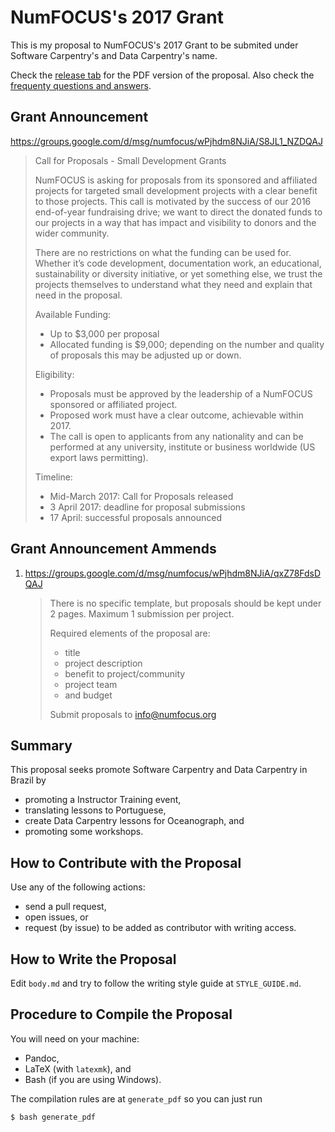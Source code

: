 # NumFOCUS's 2017 Grant

This is my proposal to NumFOCUS's 2017 Grant to be submited under Software Carpentry's and Data Carpentry's name.

Check the [release tab](https://github.com/rgaiacs/numfocus-2017-grant/releases) for the PDF version of the proposal.
Also check the [frequenty questions and answers](faq.md).

## Grant Announcement

https://groups.google.com/d/msg/numfocus/wPjhdm8NJiA/S8JL1_NZDQAJ

> Call for Proposals - Small Development Grants
> 
> NumFOCUS is asking for proposals from its sponsored and affiliated projects for targeted small development projects with a clear benefit to those projects. This call is motivated by the success of our 2016 end-of-year fundraising drive; we want to direct the donated funds to our projects in a way that has impact and visibility to donors and the wider community.
>
> There are no restrictions on what the funding can be used for. Whether it’s code development, documentation work, an educational, sustainability or diversity initiative, or yet something else, we trust the projects themselves to understand what they need and explain that need in the proposal.
>
> Available Funding:
> - Up to $3,000 per proposal
> - Allocated funding is $9,000; depending on the number and quality of proposals this may be adjusted up or down.
>
> Eligibility:
> - Proposals must be approved by the leadership of a NumFOCUS sponsored or affiliated project.
> - Proposed work must have a clear outcome, achievable within 2017.
> - The call is open to applicants from any nationality and can be performed at any university, institute or business worldwide (US export laws permitting).
>
> Timeline:
> - Mid-March 2017: Call for Proposals released
> - 3 April 2017: deadline for proposal submissions
> - 17 April: successful proposals announced

## Grant Announcement Ammends

1. https://groups.google.com/d/msg/numfocus/wPjhdm8NJiA/qxZ78FdsDQAJ

   > There is no specific template, but proposals should be kept under 2 pages. Maximum 1 submission per project.
   >
   > Required elements of the proposal are: 
   >
   > - title
   > - project description
   > - benefit to project/community
   > - project team
   > - and budget
   >
   > Submit proposals to info@numfocus.org

## Summary

This proposal seeks promote Software Carpentry and Data Carpentry
in Brazil by

- promoting a Instructor Training event,
- translating lessons to Portuguese,
- create Data Carpentry lessons for Oceanograph, and
- promoting some workshops.

## How to Contribute with the Proposal

Use any of the following actions:

- send a pull request,
- open issues, or
- request (by issue) to be added as contributor with writing access.

## How to Write the Proposal

Edit `body.md` and try to follow the writing style guide at `STYLE_GUIDE.md`.

## Procedure to Compile the Proposal

You will need on your machine:

- Pandoc,
- LaTeX (with `latexmk`), and
- Bash (if you are using Windows).

The compilation rules are at `generate_pdf` so you can just run

~~~
$ bash generate_pdf
~~~
